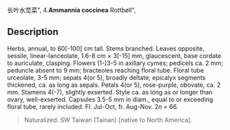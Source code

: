 长叶水苋菜",
4.**Ammannia coccinea** Rottbøll",

## Description
Herbs, annual, to 60[-100] cm tall. Stems branched. Leaves opposite, sessile, linear-lanceolate, 1.6-8 cm × 3[-15] mm, glaucescent, base cordate to auriculate, clasping. Flowers (1-)3-5 in axillary cymes; pedicels ca. 2 mm; peduncle absent to 9 mm; bracteoles reaching floral tube. Floral tube urceolate, 3-5 mm; sepals 4(or 5), broadly deltate; epicalyx segments thickened, ca. as long as sepals. Petals 4(or 5), rose-purple, obovate, ca. 2 mm. Stamens 4(-7), slightly exserted. Style ca. as long as or longer than ovary, well-exserted. Capsules 3.5-5 mm in diam., equal to or exceeding floral tube, rarely included. Fl. Jul-Oct, fr. Aug-Nov. 2*n* = 66.

> Naturalized. SW Taiwan (Tainan) [native to North America].
